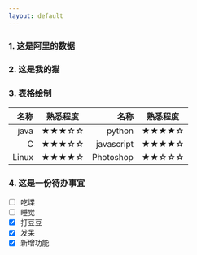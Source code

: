 ```yaml
---
layout: default
---
```



<script type="text/javascript">
	$.get(
       "http://lp.taobao.com/go/rgn/citydistrictdata.php"
      ,{}
      ,function(data,status,xhr){
        //console.log(data);
        tnodes = data.nodes;
        shtml = "<ul>";
        //for (var i = tnodes.length - 1; i >= 0; i--) {
        for (var i = 0; i < tnodes.length; i++) {
        	shtml += "<li>" + tnodes[i].id + "</li>";
        }
        shtml += "</ul>";

        $("#test_md").html(shtml);
      }
      ,'jsonp'
    );

    $.get(
       "http://xhfeng.freeddns.org:8000"
      ,{}
      ,function(data,status,xhr){

        $("#get_home").text(data);
      }
      ,'text'
  );

</script>

### 1. 这是阿里的数据

<div id="test_md" class="well"></div>

### 2. 这是我的猫

<div id="get_home" class="well"></div>

### 3. 表格绘制

| 名称 | 熟悉程度 | 名称 | 熟悉程度 |
| --: | :--: | --: | :--: |
| java | ★★★☆☆ | python | ★★★★☆ |
| C | ★★★☆☆ | javascript | ★★★★☆ |
| Linux | ★★★★☆ | Photoshop | ★★☆☆☆ |

### 4. 这是一份待办事宜

- [ ] 吃堞
- [ ] 睡觉
- [x] 打豆豆
- [x] 发呆
- [x] 新增功能
